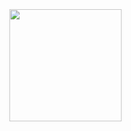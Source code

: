 <a href="https://open.spotify.com/album/4E691gbRgo2Zb6ToII2DWO?si=vFzk7gG6Qyi1OutRFYx9KQ">
  <img src="https://i1.sndcdn.com/artworks-4DkBSyyg4bkV-0-t500x500.jpg" width="200" height="200">
</a>
